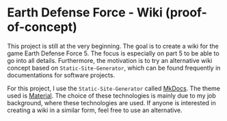 # Earth Defense Force - Wiki (proof-of-concept)

This project is still at the very beginning. The goal is to create a wiki for the game Earth Defense Force 5. The focus is especially on part 5 to be able to go into all details. Furthermore, the motivation is to try an alternative wiki concept based on `Static-Site-Generator`, which can be found frequently in documentations for software projects.

For this project, I use the `Static-Site-Generator` called [MkDocs](https://www.mkdocs.org/). The theme used is [Material](https://squidfunk.github.io/mkdocs-material/). The choice of these technologies is mainly due to my job background, where these technologies are used. If anyone is interested in creating a wiki in a similar form, feel free to use an alternative.
